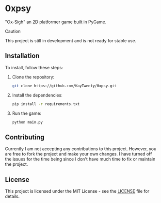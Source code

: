 # 0xpsy
"Ox-Sigh" an 2D platformer game built in PyGame.

> [!CAUTION]
> This project is still in development and is not ready for stable use.

## Installation
To install, follow these steps:

1. Clone the repository:
    ```bash
    git clone https://github.com/KayTwenty/0xpsy.git
    ```

2. Install the dependencies:
    ```bash
    pip install -r requirements.txt
    ```

3. Run the game:
    ```bash
    python main.py
    ```

## Contributing
Currently I am not accepting any contributions to this project. However, you are free to fork the project and make your own changes. I have turned off the issues for the time being since I don't have much time to fix or maintain the project. 

## License
This project is licensed under the MIT License - see the [LICENSE](https://github.com/KayTwenty/0xpsy/blob/main/LICENSE) file for details.
